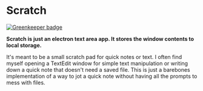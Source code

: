 # Scratch

[![Greenkeeper badge](https://badges.greenkeeper.io/spentacular/scratch.svg)](https://greenkeeper.io/)

**Scratch is just an electron text area app. It stores the window contents to local storage.**

It's meant to be a small scratch pad for quick notes or text. I often find myself opening a TextEdit window for simple text manipulation or writing down a quick note that doesn't need a saved file. This is just a barebones implementation of a way to jot a quick note without having all the prompts to mess with files.

